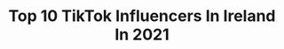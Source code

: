 ---
title: Top 10 TikTok Influencers In Ireland In 2021
description: >-
  Find top TikTok influencers in Ireland in 2021. Most popular hashtags: #fyp #foryoupage #foryou.
platform: TikTok
hits: 616
text_top: Identify the top-rated TikTok accounts on inBeat.
text_bottom: Our search engine holds 616 TikTok influencers like this in Ireland for you to work with.
profiles:
  - username: "kyaslife"
    fullname: >-
      k͏y͏l͏a͏ ☆
    bio: >-
      𝐞𝐬𝐭. 𝟏𝟏/𝟎𝟑/𝟐𝟎 new post @7pm gmt everyday! biz: kyasxlife@gmail.com💌
    location: "Ireland"
    followers: 41600
    engagement: 2183
    commentsToLikes: 0.068312
    id: ckb9jy1u5bght0j23nikmocau
    verified: false
    hashtags: "#foryoupage, #summer, #style, #tppaudition2big"
  - username: "whitesnek01"
    fullname: >-
      WhiteSnek01
    bio: >-
      🇮🇪 19 she/her anime merch site linked below
    location: "Ireland"
    followers: 135800
    engagement: 3361
    commentsToLikes: 0.035746
    id: ck8p07zrsfk1t0j78y0yjencg
    verified: false
    hashtags: "#pov, #alt, #foryoupage, #queer"
  - username: "albvrts.pumpkin"
    fullname: >-
      🕸🐀8k felipes!🐀🕸
    bio: >-
      -hiya!😈 -follow meee!👻 -8k🎃 -spooky season!🕷🕸 -buy alberts merch!💀⬇️
    location: "Ireland"
    followers: 8149
    engagement: 2952
    commentsToLikes: 0.283068
    id: ckdbiu4k690g80j23xfizbnsv
    verified: false
    hashtags: "#foryoupage, #foryou, #ilyasm, #fyp"
  - username: "80srae"
    fullname: >-
      era
    bio: >-
      𝙜𝙤𝙩 €60 𝙢𝙚𝙧𝙘𝙝 😀 - 𝙞 𝙡𝙤𝙫𝙚 𝙮𝙤𝙪 - 𝙫𝙞𝙙𝙚𝙤 𝙨𝙩𝙖𝙧 𝙛𝙧𝙚𝙚 👂
    location: "Ireland"
    followers: 13000
    engagement: 2618
    commentsToLikes: 0.073826
    id: ckck4hxrcoy7h0j23e2wr61qf
    verified: false
    hashtags: "#coloringsbygabby, #kittykatmbl"
  - username: "itsbrianmcbride"
    fullname: >-
      Brian McBride
    bio: >-
      attractive, tall, talented, funny
    location: "Ireland"
    followers: 155300
    engagement: 2558
    commentsToLikes: 0.070974
    id: ck8ae2ipk98j90j78sfym8eoy
    verified: false
    hashtags: "#babyface"
  - username: "wolfieroe34"
    fullname: >-
      Luke Roe 💙💙
    bio: >-
      21 Irish boi 🇮🇪 Just a goofball 🤪 I have Aspergers 💚 18+ only, NO SPAMMING!
    location: "Ireland"
    followers: 197400
    engagement: 2465
    commentsToLikes: 0.059280
    id: ck9flloafoipg0j78ffe4x53j
    verified: false
    hashtags: "#himbo, #tkn, #fyp, #bass"
  - username: "ruaarandtiktok"
    fullname: >-
      Rua
    bio: >-
      Rua is my best friend ❤️😘🐶
    location: "Ireland"
    followers: 202500
    engagement: 2345
    commentsToLikes: 0.070827
    id: ckbw3wyyxxf6i0j23dwjg8d29
    verified: false
    hashtags: "#pls, #plsfollow, #rua, #plslike"
  - username: "meganoconnnor"
    fullname: >-
      Megan O’ Connor 🌸
    bio: >-
      I just draw on my face Inquires @meganoconnormakeup002@gmail.com
    location: "Ireland"
    followers: 106300
    engagement: 2326
    commentsToLikes: 0.048763
    id: ck9tubo3xl0od0j78ccgnegn8
    verified: false
    hashtags: "#irishmua, #makeup, #justlikeandfollowme, #halloweenlook"
  - username: "siimply_puppy"
    fullname: >-
      🐶Puppy Squad🐶
    bio: >-
      Hey Siimpy Puppies hope ur having a good day!✨🐶Love yall🐶✨
    location: "Ireland"
    followers: 46900
    engagement: 2233
    commentsToLikes: 0.108732
    id: ckanjmfxb11w60i78j568n4b2
    verified: false
    hashtags: "#ragdollengineroblox, #friends, #timewarpscan, #fun"
  - username: "jack_hyena22"
    fullname: >-
      Jack Hyena
    bio: >-
      Irish Furry 🇮🇪 he/him 22 YEEN BEAN! 👇MERCH👇
    location: "Ireland"
    followers: 24900
    engagement: 2220
    commentsToLikes: 0.083414
    id: ckavsogyy58860j23aiv2wun9
    verified: false
    hashtags: "#fursuiter, #fyp, #furryart, #furries"
---